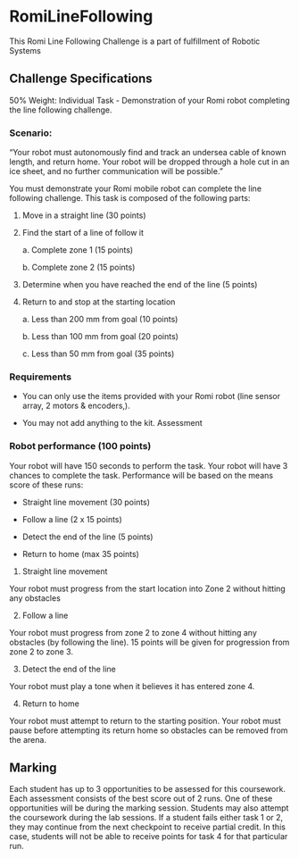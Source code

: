 # RomiLineFollowing
This Romi Line Following Challenge is a part of fulfillment of Robotic Systems

## Challenge Specifications
50% Weight: Individual Task - Demonstration of your Romi robot completing the line following challenge.

### Scenario:

“Your robot must autonomously find and track an undersea cable of known length, and return home. Your robot will be dropped through a hole cut in an ice sheet, and no further communication will be possible.”

You must demonstrate your Romi mobile robot can complete the line following challenge. This task is composed of the following parts:

1. Move in a straight line (30 points)

2. Find the start of a line of follow it

    a. Complete zone 1 (15 points)

    b. Complete zone 2 (15 points)

3. Determine when you have reached the end of the line (5 points)

4. Return to and stop at the starting location

    a. Less than 200 mm from goal (10 points)

    b. Less than 100 mm from goal (20 points)

    c. Less than 50 mm from goal (35 points)

### Requirements

- You can only use the items provided with your Romi robot (line sensor array, 2 motors & encoders,).

- You may not add anything to the kit. Assessment

### Robot performance (100 points)

Your robot will have 150 seconds to perform the task. Your robot will have 3 chances to complete the task. Performance will be based on the means score of these runs:

- Straight line movement (30 points)

- Follow a line (2 x 15 points)

- Detect the end of the line (5 points)

- Return to home (max 35 points) 


1. Straight line movement

Your robot must progress from the start location into Zone 2 without hitting any obstacles

2. Follow a line

Your robot must progress from zone 2 to zone 4 without hitting any obstacles (by following the line). 15 points will be given for progression from zone 2 to zone 3.

3. Detect the end of the line

Your robot must play a tone when it believes it has entered zone 4.

4. Return to home

Your robot must attempt to return to the starting position. Your robot must pause before attempting its return home so obstacles can be removed from the arena.

## Marking

Each student has up to 3 opportunities to be assessed for this coursework. Each assessment consists of the best score out of 2 runs. One of these opportunities will be during the marking session. Students may also attempt the coursework during the lab sessions. If a student fails either task 1 or 2, they may continue from the next checkpoint to receive partial credit. In this case, students will not be able to receive points for task 4 for that particular run.
